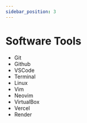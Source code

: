 ```yaml
---
sidebar_position: 3
---
```


# Software Tools

- Git
- Github
- VSCode
- Terminal
- Linux
- Vim
- Neovim
- VirtualBox
- Vercel
- Render
